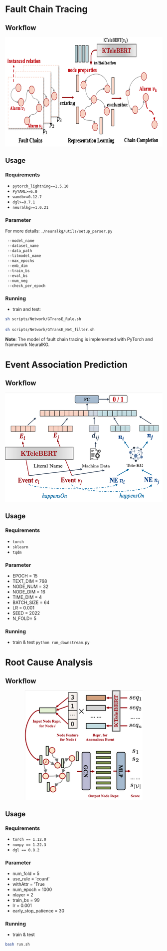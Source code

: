 # Fault Chain Tracing

## Workflow

<div align=center>
<center class="half">
    <img src="https://github.com/hackerchenzhuo/KTeleBERT/blob/main/figures/Fault%20Chain%20Tracing.png" height="350px"/>
</center></div>

## Usage

### Requirements
- `pytorch_lightning==1.5.10`
- `PyYAML>=6.0`
- `wandb>=0.12.7`
- `dgl>=0.7.1`
- `neuralkg>=1.0.21`

### Parameter
For more details: ```./neuralkg/utils/setup_parser.py```
```
 --model_name
 --dataset_name
 --data_path
 --litmodel_name
 --max_epochs
 --emb_dim
 --train_bs
 --eval_bs
 --num_neg
 --check_per_epoch
```

### Running

- train and test:
```bash
sh scripts/Network/GTransE_Rule.sh

sh scripts/Network/GTransE_Net_filter.sh
```

**Note**: 
The model of fault chain tracing is implemented with PyTorch and framework NeuralKG.


# Event Association Prediction

## Workflow

<div align=center>
<center class="half">
    <img src="https://github.com/hackerchenzhuo/KTeleBERT/blob/main/figures/Event%20Association%20Prediction.png" height="350px"/>
</center></div>

## Usage

### Requirements

- `torch`
- `sklearn`
- `tqdm`

### Parameter

- EPOCH = 15
- TEXT_DIM = 768
- NODE_NUM = 32
- NODE_DIM = 16
- TIME_DIM = 4
- BATCH_SIZE = 64
- LR = 0.001
- SEED = 2022
- N_FOLD= 5


### Running

- train & test `python run_downstream.py`

# Root Cause Analysis

## Workflow

<div align=center>
<center class="half">
    <img src="https://github.com/hackerchenzhuo/KTeleBERT/blob/main/figures/Root%20Cause%20Analysis.png" height="350px"/>
</center></div>

## Usage

### Requirements

- `torch == 1.12.0`
- `numpy == 1.22.3`
- `dgl == 0.8.2`


### Parameter

- num_fold = 5
- use_rule = 'count'
- withAttr = 'True
- num_epoch = 1000
- nlayer = 2
- train_bs = 99
- lr = 0.001
- early_stop_patience = 30


### Running

- train & test

```bash
bash run.sh
